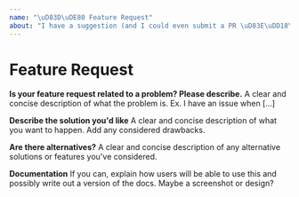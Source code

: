 ```yaml
---
name: "\uD83D\uDE80 Feature Request"
about: "I have a suggestion (and I could even submit a PR \uD83E\uDD18\uD83C\uDFFC)!"
---
```


# Feature Request

**Is your feature request related to a problem? Please describe.** A clear and concise description of what the problem is. Ex. I have an issue when \[...\]

**Describe the solution you'd like** A clear and concise description of what you want to happen. Add any considered drawbacks.

**Are there alternatives?** A clear and concise description of any alternative solutions or features you've considered.

**Documentation** If you can, explain how users will be able to use this and possibly write out a version of the docs. Maybe a screenshot or design?


